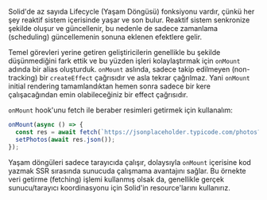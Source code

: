 Solid'de az sayıda Lifecycle (Yaşam Döngüsü) fonksiyonu vardır, çünkü her şey reaktif sistem içerisinde yaşar ve son bulur. Reaktif sistem senkronize şekilde oluşur ve güncellenir, bu nedenle de sadece zamanlama (scheduling) güncellemenin sonuna eklenen efektlere gelir.

Temel görevleri yerine getiren geliştiricilerin genellikle bu şekilde düşünmediğini fark ettik ve bu yüzden
işleri kolaylaştırmak için `onMount` adında bir alias oluşturduk. `onMount` aslında, sadece takip edilmeyen (non-tracking) bir `createEffect`
çağrısıdır ve asla tekrar çağrılmaz.
Yani `onMount` initial rendering tamamlandıktan hemen sonra sadece bir kere çalışacağından emin olabileceğiniz bir effect çağrısıdır.

`onMount` hook'unu fetch ile beraber resimleri getirmek için kullanalım:
```js
onMount(async () => {
  const res = await fetch(`https://jsonplaceholder.typicode.com/photos?_limit=20`);
  setPhotos(await res.json());
});
```

Yaşam döngüleri sadece tarayıcıda çalışır, dolaysıyla `onMount` içerisine kod yazmak SSR sırasında sunucuda çalışmama avantajını sağlar. Bu örnekte veri getirme (fetching) işlemi kullanmış olsak da, genellikle gerçek sunucu/tarayıcı koordinasyonu için Solid'in resource'larını kullanırız.
